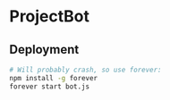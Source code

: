 # ProjectBot

## Deployment

```bash
# Will probably crash, so use forever:
npm install -g forever
forever start bot.js
```
